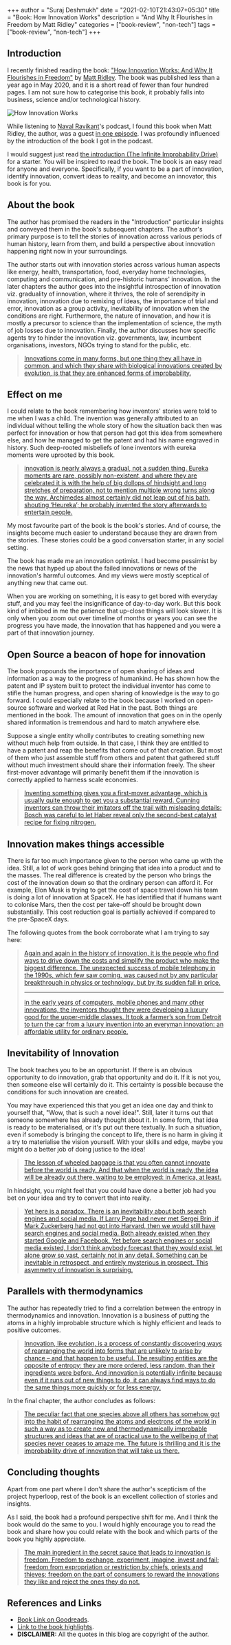 +++
author = "Suraj Deshmukh"
date = "2021-02-10T21:43:07+05:30"
title = "Book: How Innovation Works"
description = "And Why It Flourishes in Freedom by Matt Ridley"
categories = ["book-review", "non-tech"]
tags = ["book-review", "non-tech"]
+++

## Introduction

I recently finished reading the book: ["How Innovation Works: And Why It Flourishes in Freedom"](https://www.goodreads.com/book/show/52219273-how-innovation-works) by [Matt Ridley](https://en.wikipedia.org/wiki/Matt_Ridley). The book was published less than a year ago in May 2020, and it is a short read of fewer than four hundred pages. I am not sure how to categorise this book, it probably falls into business, science and/or technological history.

![How Innovation Works](/post/2021/02/hiw/hiw.jpg "How Innovation Works")

While listening to [Naval Ravikant](https://en.wikipedia.org/wiki/Naval_Ravikant)'s podcast, I found this book when Matt Ridley, the author, was a guest [in one episode](https://nav.al/matt-ridley). I was profoundly influenced by the introduction of the book I got in the podcast.

I would suggest just read [the introduction (The Infinite Improbability Drive)](https://books.google.co.in/books?id=0ymwDwAAQBAJ&pg=PT7&source=gbs_toc_r&cad=2#v=onepage&q&f=false) for a starter. You will be inspired to read the book. The book is an easy read for anyone and everyone. Specifically, if you want to be a part of innovation, identify innovation, convert ideas to reality, and become an innovator, this book is for you.

## About the book

The author has promised the readers in the "Introduction" particular insights and conveyed them in the book's subsequent chapters. The author's primary purpose is to tell the stories of innovation across various periods of human history, learn from them, and build a perspective about innovation happening right now in your surroundings.

The author starts out with innovation stories across various human aspects like energy, health, transportation, food, everyday home technologies, computing and communication, and pre-historic humans' innovation. In the later chapters the author goes into the insightful introspection of innovation viz. graduality of innovation, where it thrives, the role of serendipity in innovation, innovation due to remixing of ideas, the importance of trial and error, innovation as a group activity, inevitability of innovation when the conditions are right. Furthermore, the nature of innovation, and how it is mostly a precursor to science than the implementation of science, the myth of job losses due to innovation. Finally, the author discusses how specific agents try to hinder the innovation viz. governments, law, incumbent organisations, investors, NGOs trying to stand for the public, etc.

> [Innovations come in many forms, but one thing they all have in common, and which they share with biological innovations created by evolution, is that they are enhanced forms of improbability.](https://www.goodreads.com/notes/48714754-how-innovation-works/26285732-suraj-deshmukh/a7ea7e10-d90a-4989-81bd-1e3413cd44c0?ref=rnlp)

## Effect on me

I could relate to the book remembering how inventors' stories were told to me when I was a child. The invention was generally attributed to an individual without telling the whole story of how the situation back then was perfect for innovation or how that person had got this idea from somewhere else, and how he managed to get the patent and had his name engraved in history. Such deep-rooted misbeliefs of lone inventors with eureka moments were uprooted by this book.

> [innovation is nearly always a gradual, not a sudden thing. Eureka moments are rare, possibly non-existent, and where they are celebrated it is with the help of big dollops of hindsight and long stretches of preparation, not to mention multiple wrong turns along the way. Archimedes almost certainly did not leap out of his bath, shouting ‘Heureka’; he probably invented the story afterwards to entertain people.](https://www.goodreads.com/notes/48714754-how-innovation-works/26285732-suraj-deshmukh/5bb2fc7d-f6de-486a-9f3e-4059d763b0f1?ref=rnlp)

My most favourite part of the book is the book's stories. And of course, the insights become much easier to understand because they are drawn from the stories. These stories could be a good conversation starter, in any social setting.

The book has made me an innovation optimist. I had become pessimist by the news that hyped up about the failed innovations or news of the innovation's harmful outcomes. And my views were mostly sceptical of anything new that came out.

When you are working on something, it is easy to get bored with everyday stuff, and you may feel the insignificance of day-to-day work. But this book kind of imbibed in me the patience that up-close things will look slower. It is only when you zoom out over timeline of months or years you can see the progress you have made, the innovation that has happened and you were a part of that innovation journey.

## Open Source a beacon of hope for innovation

The book propounds the importance of open sharing of ideas and information as a way to the progress of humankind. He has shown how the patent and IP system built to protect the individual inventor has come to stifle the human progress, and open sharing of knowledge is the way to go forward. I could especially relate to the book because I worked on open-source software and worked at Red Hat in the past. Both things are mentioned in the book. The amount of innovation that goes on in the openly shared information is tremendous and hard to match anywhere else.

Suppose a single entity wholly contributes to creating something new without much help from outside. In that case, I think they are entitled to have a patent and reap the benefits that come out of that creation. But most of them who just assemble stuff from others and patent that gathered stuff without much investment should share their information freely. The sheer first-mover advantage will primarily benefit them if the innovation is correctly applied to harness scale economies.

> [Inventing something gives you a first-mover advantage, which is usually quite enough to get you a substantial reward. Cunning inventors can throw their imitators off the trail with misleading details: Bosch was careful to let Haber reveal only the second-best catalyst recipe for fixing nitrogen.](https://www.goodreads.com/notes/48714754-how-innovation-works/26285732-suraj-deshmukh/e0494694-5a15-4d40-ad83-b62047ab16b5?ref=rnlp)

## Innovation makes things accessible

There is far too much importance given to the person who came up with the idea. Still, a lot of work goes behind bringing that idea into a product and to the masses. The real difference is created by the person who brings the cost of the innovation down so that the ordinary person can afford it. For example, Elon Musk is trying to get the cost of space travel down his team is doing a lot of innovation at SpaceX. He has identified that if humans want to colonise Mars, then the cost per take-off should be brought down substantially. This cost reduction goal is partially achieved if compared to the pre-SpaceX days.

The following quotes from the book corroborate what I am trying to say here:

> [Again and again in the history of innovation, it is the people who find ways to drive down the costs and simplify the product who make the biggest difference. The unexpected success of mobile telephony in the 1990s, which few saw coming, was caused not by any particular breakthrough in physics or technology, but by its sudden fall in price.](https://www.goodreads.com/notes/48714754-how-innovation-works/26285732-suraj-deshmukh/b74e7e0e-dd33-4169-b2ed-9689a6f4aa8b?ref=rnlp)
>
> ---
> [in the early years of computers, mobile phones and many other innovations, the inventors thought they were developing a luxury good for the upper-middle classes. It took a farmer’s son from Detroit to turn the car from a luxury invention into an everyman innovation: an affordable utility for ordinary people.](https://www.goodreads.com/notes/48714754-how-innovation-works/26285732-suraj-deshmukh/d1f8385e-851a-4fe9-9000-6b135072ea95?ref=rnlp)

## Inevitability of Innovation

The book teaches you to be an opportunist. If there is an obvious opportunity to do innovation, grab that opportunity and do it. If it is not you, then someone else will certainly do it. This certainty is possible because the conditions for such innovation are created.

You may have experienced this that you get an idea one day and think to yourself that, "Wow, that is such a novel idea!". Still, later it turns out that someone somewhere has already thought about it. In some form, that idea is ready to be materialised, or it's put out there textually. In such a situation, even if somebody is bringing the concept to life, there is no harm in giving it a try to materialise the vision yourself. With your skills and edge, maybe you might do a better job of doing justice to the idea!

> [The lesson of wheeled baggage is that you often cannot innovate before the world is ready. And that when the world is ready, the idea will be already out there, waiting to be employed: in America, at least.](https://www.goodreads.com/notes/48714754-how-innovation-works/26285732-suraj-deshmukh/7f072b79-f006-4f1e-9598-0d38605a1cc9?ref=rnlp)

In hindsight, you might feel that you could have done a better job had you bet on your idea and try to convert that into reality.

> [Yet here is a paradox. There is an inevitability about both search engines and social media. If Larry Page had never met Sergei Brin, if Mark Zuckerberg had not got into Harvard, then we would still have search engines and social media. Both already existed when they started Google and Facebook. Yet before search engines or social media existed, I don’t think anybody forecast that they would exist, let alone grow so vast, certainly not in any detail. Something can be inevitable in retrospect, and entirely mysterious in prospect. This asymmetry of innovation is surprising.](https://www.goodreads.com/notes/48714754-how-innovation-works/26285732-suraj-deshmukh/e9f89006-ca18-445a-a111-2d3c284da189?ref=rnlp)

## Parallels with thermodynamics

The author has repeatedly tried to find a correlation between the entropy in thermodynamics and innovation. Innovation is a business of putting the atoms in a highly improbable structure which is highly efficient and leads to positive outcomes.

> [Innovation, like evolution, is a process of constantly discovering ways of rearranging the world into forms that are unlikely to arise by chance – and that happen to be useful. The resulting entities are the opposite of entropy: they are more ordered, less random, than their ingredients were before. And innovation is potentially infinite because even if it runs out of new things to do, it can always find ways to do the same things more quickly or for less energy.](https://www.goodreads.com/notes/48714754-how-innovation-works/26285732-suraj-deshmukh/a4983cd8-22e5-4a6b-8307-99e248da5d6d?ref=rnlp)

In the final chapter, the author concludes as follows:

> [The peculiar fact that one species above all others has somehow got into the habit of rearranging the atoms and electrons of the world in such a way as to create new and thermodynamically improbable structures and ideas that are of practical use to the wellbeing of that species never ceases to amaze me. The future is thrilling and it is the improbability drive of innovation that will take us there.](https://www.goodreads.com/notes/48714754-how-innovation-works/26285732-suraj-deshmukh/1bbf6fa1-3ba1-4187-b348-3edd250d22ba?ref=rnlp)

## Concluding thoughts

Apart from one part where I don't share the author's scepticism of the project hyperloop, rest of the book is an excellent collection of stories and insights.

As I said, the book had a profound perspective shift for me. And I think the book would do the same to you. I would highly encourage you to read the book and share how you could relate with the book and which parts of the book you highly appreciate.

> [The main ingredient in the secret sauce that leads to innovation is freedom. Freedom to exchange, experiment, imagine, invest and fail; freedom from expropriation or restriction by chiefs, priests and thieves; freedom on the part of consumers to reward the innovations they like and reject the ones they do not.](https://www.goodreads.com/notes/48714754-how-innovation-works/26285732-suraj-deshmukh/efe4d3e5-f6b6-40c8-8cbd-1ef1debd6d37?ref=rnlp)

## References and Links

- [Book Link on Goodreads](https://www.goodreads.com/book/show/52219273-how-innovation-works).
- [Link to the book highlights](https://www.goodreads.com/notes/48714754-how-innovation-works/26285732-suraj-deshmukh?ref=bsop).
- **DISCLAIMER:** All the quotes in this blog are copyright of the author.
